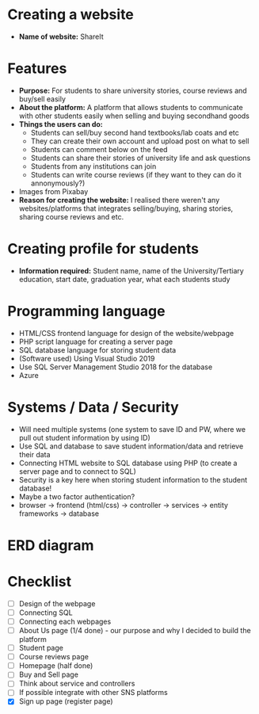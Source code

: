 # Creating a website
- **Name of website:** ShareIt

# Features 
- **Purpose:** For students to share university stories, course reviews and buy/sell easily
- **About the platform:** A platform that allows students to communicate with other students easily when selling and buying secondhand goods
- **Things the users can do:**
    - Students can sell/buy second hand textbooks/lab coats and etc
    - They can create their own account and upload post on what to sell
    - Students can comment below on the feed
    - Students can share their stories of university life and ask questions
    - Students from any institutions can join
    - Students can write course reviews (if they want to they can do it annonymously?)
- Images from Pixabay
- **Reason for creating the website:** I realised there weren't any websites/platforms that integrates selling/buying, sharing stories, sharing course reviews and etc. 

# Creating profile for students
- **Information required:** Student name, name of the University/Tertiary education, start date, graduation year, what each students study 


# Programming language
- HTML/CSS frontend language for design of the website/webpage
- PHP script language for creating a server page
- SQL database language for storing student data 
- (Software used) Using Visual Studio 2019
- Use SQL Server Management Studio 2018 for the database
- Azure 


# Systems / Data / Security
- Will need multiple systems (one system to save ID and PW, where we pull out student information by using ID)
- Use SQL and database to save student information/data and retrieve their data 
- Connecting HTML website to SQL database using PHP (to create a server page and to connect to SQL)
- Security is a key here when storing student information to the student database!
- Maybe a two factor authentication? 
- browser -> frontend (html/css) -> controller -> services -> entity frameworks -> database

# ERD diagram

# Checklist
- [ ] Design of the webpage
- [ ] Connecting SQL 
- [ ] Connecting each webpages
- [ ] About Us page (1/4 done) - our purpose and why I decided to build the platform
- [ ] Student page
- [ ] Course reviews page
- [ ] Homepage (half done)
- [ ] Buy and Sell page
- [ ] Think about service and controllers
- [ ] If possible integrate with other SNS platforms 
- [x] Sign up page (register page)
